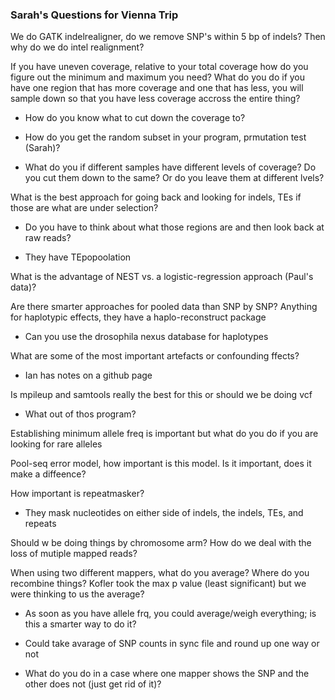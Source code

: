 ### Sarah's Questions for Vienna Trip

We do GATK indelrealigner, do we remove SNP's within 5 bp of indels? Then why do we do intel realignment?

If you have uneven coverage, relative to your total coverage how do you figure out the minimum and maximum you need? What do you do if you have one region that has more coverage and one that has less, you will sample down so that you have less coverage accross the entire thing? 
 
 - How do you know what to cut down the coverage to?
 
 - How do you get the random subset in your program, prmutation test (Sarah)?
 
 - What do you if different samples have different levels of coverage? Do you cut them down to the same? Or do you leave them at different lvels?
  
What is the best approach for going back and looking for indels, TEs if those are what are under selection?
 - Do you have to think about what those regions are and then look back at raw reads?
  
 - They have TEpopoolation
  
What is the advantage of NEST vs. a logistic-regression approach (Paul's data)?

Are there smarter approaches for pooled data than SNP by SNP? Anything for haplotypic effects, they have a haplo-reconstruct package
  
 - Can you use the drosophila nexus database for haplotypes
  
What are some of the most important artefacts or confounding ffects?
 
 - Ian has notes on a github page
  
Is mpileup and samtools really the best for this or should we be doing vcf
 
 - What out of thos program?
  
Establishing minimum allele freq is important but what do you do if you are looking for rare alleles

Pool-seq error model, how important is this model. Is it important, does it make a diffeence?

How important is repeatmasker?
 
 - They mask nucleotides on either side of indels, the indels, TEs, and repeats
  
Should w be doing things by chromosome arm? How do we deal with the loss of mutiple mapped reads?

When using two different mappers, what do you average? Where do you recombine things? Kofler took the max p value (least significant) but we were thinking to us the average?
 
 - As soon as you have allele frq, you could average/weigh everything; is this a smarter way to do it?
 
 - Could take avarage of SNP counts in sync file and round up one way or not
 
 - What do you do in a case where one mapper shows the SNP and the other does not (just get rid of it)?
  
